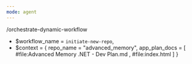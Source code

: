 ```yaml
---
mode: agent
---
```


/orchestrate-dynamic-workflow
  - $workflow_name = `initiate-new-repo`,
  - $context = {
      repo_name = "advanced_memory",
      app_plan_docs = [ #file:Advanced Memory .NET - Dev Plan.md , #file:index.html  ]
    }
